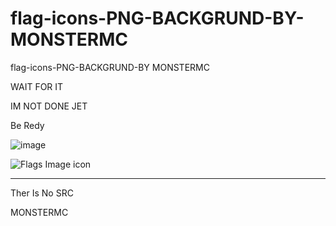 # flag-icons-PNG-BACKGRUND-BY-MONSTERMC
flag-icons-PNG-BACKGRUND-BY MONSTERMC

WAIT FOR IT

IM NOT DONE JET

Be Redy

![image](https://user-images.githubusercontent.com/74623428/149622237-a14f0adf-b514-436d-a8af-126a11ed2930.png)


![Flags Image icon](https://user-images.githubusercontent.com/74623428/149623908-bd26b14d-01a8-4ff0-8af1-8c95fbffcf0b.gif)

** **

Ther Is No SRC

MONSTERMC
